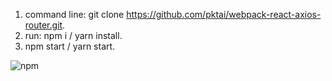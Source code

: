 1. command line: git clone https://github.com/pktai/webpack-react-axios-router.git.
2. run: npm i / yarn install.
3. npm start / yarn start.

![npm](https://img.shields.io/npm/v/npm?style=plastic)
